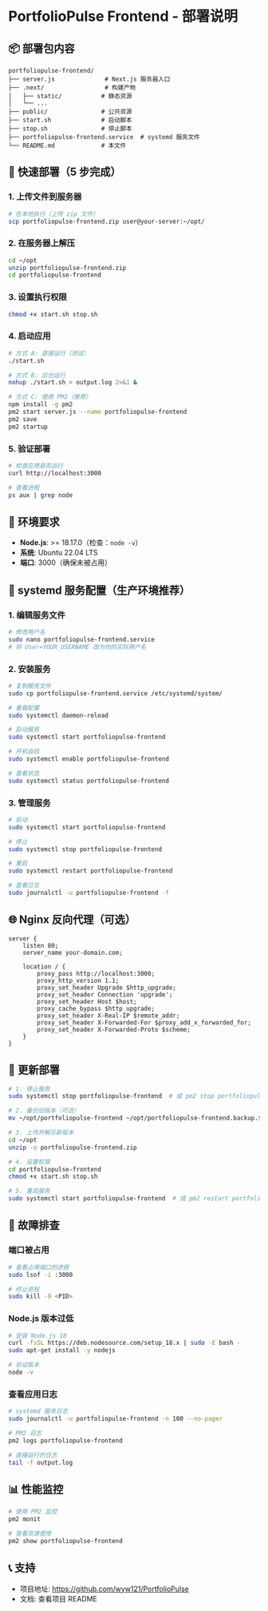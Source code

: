 # PortfolioPulse Frontend - 部署说明

## 📦 部署包内容

```
portfoliopulse-frontend/
├── server.js              # Next.js 服务器入口
├── .next/                 # 构建产物
│   ├── static/           # 静态资源
│   └── ...
├── public/               # 公共资源
├── start.sh              # 启动脚本
├── stop.sh               # 停止脚本
├── portfoliopulse-frontend.service  # systemd 服务文件
└── README.md             # 本文件
```

## 🚀 快速部署（5 步完成）

### 1. 上传文件到服务器

```bash
# 在本地执行（上传 zip 文件）
scp portfoliopulse-frontend.zip user@your-server:~/opt/
```

### 2. 在服务器上解压

```bash
cd ~/opt
unzip portfoliopulse-frontend.zip
cd portfoliopulse-frontend
```

### 3. 设置执行权限

```bash
chmod +x start.sh stop.sh
```

### 4. 启动应用

```bash
# 方式 A: 直接运行（测试）
./start.sh

# 方式 B: 后台运行
nohup ./start.sh > output.log 2>&1 &

# 方式 C: 使用 PM2（推荐）
npm install -g pm2
pm2 start server.js --name portfoliopulse-frontend
pm2 save
pm2 startup
```

### 5. 验证部署

```bash
# 检查应用是否运行
curl http://localhost:3000

# 查看进程
ps aux | grep node
```

## 🔧 环境要求

- **Node.js**: >= 18.17.0（检查：`node -v`）
- **系统**: Ubuntu 22.04 LTS
- **端口**: 3000（确保未被占用）

## 📝 systemd 服务配置（生产环境推荐）

### 1. 编辑服务文件

```bash
# 修改用户名
sudo nano portfoliopulse-frontend.service
# 将 User=YOUR_USERNAME 改为你的实际用户名
```

### 2. 安装服务

```bash
# 复制服务文件
sudo cp portfoliopulse-frontend.service /etc/systemd/system/

# 重载配置
sudo systemctl daemon-reload

# 启动服务
sudo systemctl start portfoliopulse-frontend

# 开机自启
sudo systemctl enable portfoliopulse-frontend

# 查看状态
sudo systemctl status portfoliopulse-frontend
```

### 3. 管理服务

```bash
# 启动
sudo systemctl start portfoliopulse-frontend

# 停止
sudo systemctl stop portfoliopulse-frontend

# 重启
sudo systemctl restart portfoliopulse-frontend

# 查看日志
sudo journalctl -u portfoliopulse-frontend -f
```

## 🌐 Nginx 反向代理（可选）

```nginx
server {
    listen 80;
    server_name your-domain.com;

    location / {
        proxy_pass http://localhost:3000;
        proxy_http_version 1.1;
        proxy_set_header Upgrade $http_upgrade;
        proxy_set_header Connection 'upgrade';
        proxy_set_header Host $host;
        proxy_cache_bypass $http_upgrade;
        proxy_set_header X-Real-IP $remote_addr;
        proxy_set_header X-Forwarded-For $proxy_add_x_forwarded_for;
        proxy_set_header X-Forwarded-Proto $scheme;
    }
}
```

## 🔄 更新部署

```bash
# 1. 停止服务
sudo systemctl stop portfoliopulse-frontend  # 或 pm2 stop portfoliopulse-frontend

# 2. 备份旧版本（可选）
mv ~/opt/portfoliopulse-frontend ~/opt/portfoliopulse-frontend.backup.$(date +%Y%m%d)

# 3. 上传并解压新版本
cd ~/opt
unzip -o portfoliopulse-frontend.zip

# 4. 设置权限
cd portfoliopulse-frontend
chmod +x start.sh stop.sh

# 5. 重启服务
sudo systemctl start portfoliopulse-frontend  # 或 pm2 restart portfoliopulse-frontend
```

## 🐛 故障排查

### 端口被占用

```bash
# 查看占用端口的进程
sudo lsof -i :3000

# 终止进程
sudo kill -9 <PID>
```

### Node.js 版本过低

```bash
# 安装 Node.js 18
curl -fsSL https://deb.nodesource.com/setup_18.x | sudo -E bash -
sudo apt-get install -y nodejs

# 验证版本
node -v
```

### 查看应用日志

```bash
# systemd 服务日志
sudo journalctl -u portfoliopulse-frontend -n 100 --no-pager

# PM2 日志
pm2 logs portfoliopulse-frontend

# 直接运行的日志
tail -f output.log
```

## 📊 性能监控

```bash
# 使用 PM2 监控
pm2 monit

# 查看资源使用
pm2 show portfoliopulse-frontend
```

## 📞 支持

- 项目地址: https://github.com/wyw121/PortfolioPulse
- 文档: 查看项目 README
